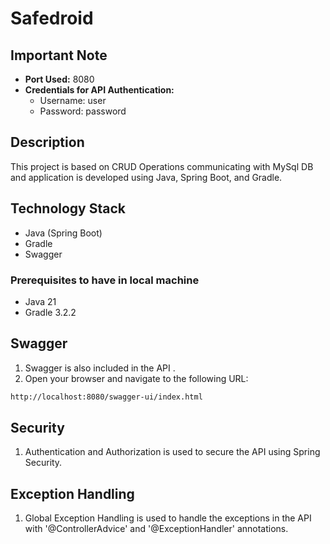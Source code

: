 # Safedroid

## Important Note
- **Port Used:** 8080
- **Credentials for API Authentication:**
    - Username: user
    - Password: password


## Description
This project is based on CRUD Operations communicating with MySql DB and application is developed using Java, Spring Boot, and Gradle. 

 ## Technology Stack
- Java (Spring Boot)
- Gradle
- Swagger

### Prerequisites to have in local machine
- Java 21
- Gradle 3.2.2

## Swagger
1. Swagger is also included in the API .
2. Open your browser and navigate to the following URL:
```bash
http://localhost:8080/swagger-ui/index.html
```

## Security
1. Authentication and Authorization is used to secure the API using Spring Security.

## Exception Handling
1. Global Exception Handling is used to handle the exceptions in the API with '@ControllerAdvice' and '@ExceptionHandler' annotations.

 
